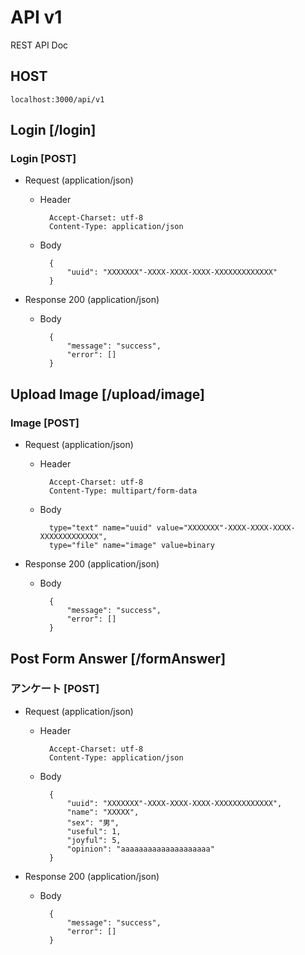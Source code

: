 # API v1

REST API Doc

## HOST
` localhost:3000/api/v1 `

## Login [/login]

### Login [POST]

+ Request (application/json)

    + Header

            Accept-Charset: utf-8
            Content-Type: application/json

    + Body

            {
                "uuid": "XXXXXXX"-XXXX-XXXX-XXXX-XXXXXXXXXXXXX"
            }

+ Response 200 (application/json)

    + Body

            {
                "message": "success",
                "error": []
            }



## Upload Image [/upload/image]

### Image [POST]

+ Request (application/json)

    + Header

            Accept-Charset: utf-8
            Content-Type: multipart/form-data

    + Body


            type="text" name="uuid" value="XXXXXXX"-XXXX-XXXX-XXXX-XXXXXXXXXXXXX",
            type="file" name="image" value=binary


+ Response 200 (application/json)

    + Body

            {
                "message": "success",
                "error": []
            }


## Post Form Answer [/formAnswer]

### アンケート [POST]

+ Request (application/json)

    + Header

            Accept-Charset: utf-8
            Content-Type: application/json

    + Body

            {
                "uuid": "XXXXXXX"-XXXX-XXXX-XXXX-XXXXXXXXXXXXX",
                "name": "XXXXX",
                "sex": "男",
                "useful": 1,
                "joyful": 5,
                "opinion": "aaaaaaaaaaaaaaaaaaaa"
            }

+ Response 200 (application/json)

    + Body

            {
                "message": "success",
                "error": []
            }
